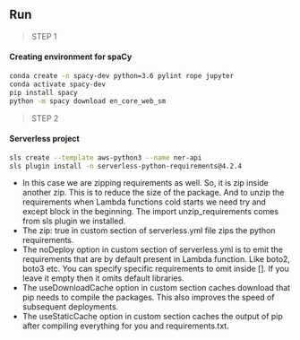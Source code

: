 ## Run

> STEP 1
#### Creating environment for spaCy

```bash
conda create -n spacy-dev python=3.6 pylint rope jupyter
conda activate spacy-dev
pip install spacy
python -m spacy download en_core_web_sm
```

> STEP 2 
#### Serverless project

```bash
sls create --template aws-python3 --name ner-api
sls plugin install -n serverless-python-requirements@4.2.4
```

- In this case we are zipping requirements as well. So, it is zip inside
another zip. This is to reduce the size of the package. And to unzip
the requirements when Lambda functions cold starts we need try and except
block in the beginning. The import unzip_requirements comes from 
sls plugin we installed. 
- The zip: true in custom section of serverless.yml file zips the 
python requirements. 
- The noDeploy option in custom section of serverless.yml is to
emit the requirements that are by default present in Lambda function.
Like boto2, boto3 etc. You can specify specific requirements to omit 
inside []. If you leave it empty then it omits default libraries. 
- The useDownloadCache option in custom section caches download that pip needs to compile the packages.
This also improves the speed of subsequent deployments.
- The useStaticCache option in custom section caches the output of 
pip after compiling everything for you and requirements.txt. 
 
 